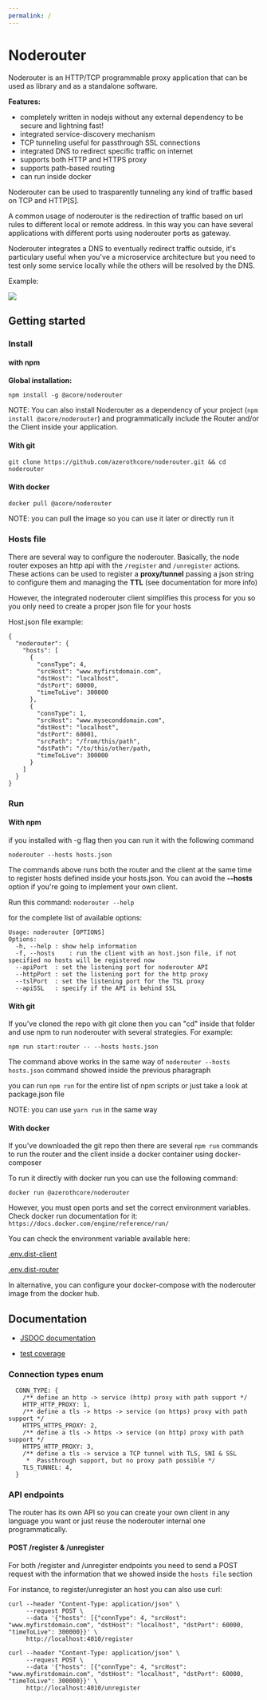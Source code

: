 ```yaml
---
permalink: /
---
```


# Noderouter

Noderouter is an HTTP/TCP programmable proxy application that can be used as library and as a standalone software.

**Features:**

- completely written in nodejs without any external dependency to be secure and lightning fast!
- integrated service-discovery mechanism
- TCP tunneling useful for passthrough SSL connections
- integrated DNS to redirect specific traffic on internet
- supports both HTTP and HTTPS proxy
- supports path-based routing
- can run inside docker

Noderouter can be used to trasparently tunneling any kind of traffic based on TCP and HTTP[S].

A common usage of noderouter is the redirection of traffic based on url rules to different
local or remote address. In this way you can have several applications with different ports
using noderouter ports as gateway.

Noderouter integrates a DNS to eventually redirect traffic outside, it's particulary useful
when you've a microservice architecture but you need to test only some service locally
while the others will be resolved by the DNS.

Example:

<img src="https://docs.google.com/drawings/d/e/2PACX-1vTIHiqDQgWAQ33h1tA_bkVUkILSZj4156PMkDv5T1tbXKDOOZcRtD5fTUUwS0RthQpQbjolV8uwfoBw/pub?w=944&amp;h=470">

## Getting started

### Install

#### with npm

**Global installation:**

```
npm install -g @acore/noderouter
```

NOTE: You can also install Noderouter as a dependency of your project (`npm install @acore/noderouter`) and programmatically include the Router and/or the Client inside your application.

#### With git

```
git clone https://github.com/azerothcore/noderouter.git && cd noderouter
```


#### With docker

```
docker pull @acore/noderouter
```

NOTE: you can pull the image so you can use it later or directly run it

### Hosts file

There are several way to configure the noderouter.
Basically, the node router exposes an http api with the `/register` and `/unregister` actions.
These actions can be used to register a **proxy/tunnel** passing a json string to configure them and managing the **TTL** (see documentation for more info)

However, the integrated noderouter client simplifies this process for you so you only need to create a proper json file for your hosts

Host.json file example:

```
{
  "noderouter": {
    "hosts": [
      {
        "connType": 4,
        "srcHost": "www.myfirstdomain.com",
        "dstHost": "localhost",
        "dstPort": 60000,
        "timeToLive": 300000
      },
      {
        "connType": 1,
        "srcHost": "www.myseconddomain.com",
        "dstHost": "localhost",
        "dstPort": 60001,
        "srcPath": "/from/this/path",
        "dstPath": "/to/this/other/path,
        "timeToLive": 300000
      }
    ]
  }
}
```

### Run

#### With npm

if you installed with -g flag then you can run it with the following command

```
noderouter --hosts hosts.json
```

The commands above runs both the router and the client at the same time to register hosts defined inside your hosts.json.
You can avoid the **--hosts** option if you're going to implement your own client.

Run this command: `noderouter --help`

for the complete list of available options:

```
Usage: noderouter [OPTIONS]
Options:
  -h, --help : show help information
  -f, --hosts    : run the client with an host.json file, if not specified no hosts will be registered now
  --apiPort  : set the listening port for noderouter API
  --httpPort : set the listening port for the http proxy
  --tslPort  : set the listening port for the TSL proxy
  --apiSSL   : specify if the API is behind SSL
```

#### With git

If you've cloned the repo with git clone then you can "cd" inside that folder and use npm to run noderouter with several strategies.
For example:

```
npm run start:router -- --hosts hosts.json
```

The command above works in the same way of `noderouter --hosts hosts.json` command showed inside the previous pharagraph

you can run `npm run` for the entire list of npm scripts or just take a look at package.json file

NOTE: you can use `yarn run` in the same way

#### With docker

If you've downloaded the git repo then there are several `npm run` commands to run the router and the client inside a docker container using docker-composer

To run it directly with docker run you  can use the following command:

```docker run @azerothcore/noderouter``` 

However, you must open ports and set the correct environment variables. Check docker run documentation for it: `https://docs.docker.com/engine/reference/run/`

You can check the environment variable available here:

[.env.dist-client](https://github.com/azerothcore/noderouter/blob/master/.env.dist-client)

[.env.dist-router](https://github.com/azerothcore/noderouter/blob/master/.env.dist-router)

In alternative, you can configure your docker-compose with the noderouter image from the docker hub.

## Documentation

- [JSDOC documentation](jsdoc/)

- [test coverage](coverage/lcov-report)

### Connection types enum

```
  CONN_TYPE: {
    /** define an http -> service (http) proxy with path support */
    HTTP_HTTP_PROXY: 1,
    /** define a tls -> https -> service (on https) proxy with path support */
    HTTPS_HTTPS_PROXY: 2,
    /** define a tls -> https -> service (on http) proxy with path support */
    HTTPS_HTTP_PROXY: 3,
    /** define a tls -> service a TCP tunnel with TLS, SNI & SSL
     *  Passthrough support, but no proxy path possible */
    TLS_TUNNEL: 4,
  }
```

### API endpoints

The router has its own API so you can create your own client in any language you want or just reuse the noderouter internal one programmatically.

#### POST /register & /unregister

For both /register and /unregister endpoints you need to send a POST request with the information that we showed inside the `hosts file` section

For instance, to register/unregister an host you can also use curl:

```
curl --header "Content-Type: application/json" \
     --request POST \
     --data '{"hosts": [{"connType": 4, "srcHost": "www.myfirstdomain.com", "dstHost": "localhost", "dstPort": 60000, "timeToLive": 300000}}' \
     http://localhost:4010/register

curl --header "Content-Type: application/json" \
     --request POST \
     --data '{"hosts": [{"connType": 4, "srcHost": "www.myfirstdomain.com", "dstHost": "localhost", "dstPort": 60000, "timeToLive": 300000}}' \
     http://localhost:4010/unregister
```












